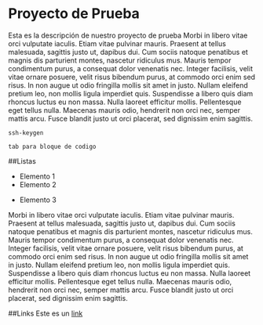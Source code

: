 # Proyecto de Prueba
Esta es la descripción de nuestro proyecto de prueba
Morbi in libero vitae orci vulputate iaculis. Etiam vitae pulvinar mauris. Praesent at tellus malesuada, sagittis justo ut, dapibus dui. Cum sociis natoque penatibus et magnis dis parturient montes, nascetur ridiculus mus. Mauris tempor condimentum purus, a consequat dolor venenatis nec. Integer facilisis, velit vitae ornare posuere, velit risus bibendum purus, at commodo orci enim sed risus. In non augue ut odio fringilla mollis sit amet in justo. Nullam eleifend pretium leo, non mollis ligula imperdiet quis. Suspendisse a libero quis diam rhoncus luctus eu non massa. Nulla laoreet efficitur mollis. Pellentesque eget tellus nulla. Maecenas mauris odio, hendrerit non orci nec, semper mattis arcu. Fusce blandit justo ut orci placerat, sed dignissim enim sagittis.

	ssh-keygen
    
    tab para bloque de codigo

##Listas
+ Elemento 1
+ Elemento 2
* Elemento 3

Morbi in libero vitae orci vulputate iaculis. Etiam vitae pulvinar mauris. Praesent at tellus malesuada, sagittis justo ut, dapibus dui. Cum sociis natoque penatibus et magnis dis parturient montes, nascetur ridiculus mus. Mauris tempor condimentum purus, a consequat dolor venenatis nec. Integer facilisis, velit vitae ornare posuere, velit risus bibendum purus, at commodo orci enim sed risus. In non augue ut odio fringilla mollis sit amet in justo. Nullam eleifend pretium leo, non mollis ligula imperdiet quis. Suspendisse a libero quis diam rhoncus luctus eu non massa. Nulla laoreet efficitur mollis. Pellentesque eget tellus nulla. Maecenas mauris odio, hendrerit non orci nec, semper mattis arcu. Fusce blandit justo ut orci placerat, sed dignissim enim sagittis.

##Links
Este es un [link](http://www.google.com)

